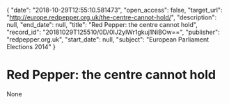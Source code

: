 {
  "date": "2018-10-29T12:55:10.581473", 
  "open_access": false, 
  "target_url": "http://europe.redpepper.org.uk/the-centre-cannot-hold/", 
  "description": null, 
  "end_date": null, 
  "title": "Red Pepper: the centre cannot hold", 
  "record_id": "20181029T125510/0D/0IJ2ylWr1gkuj1NiBOw==", 
  "publisher": "redpepper.org.uk", 
  "start_date": null, 
  "subject": "European Parliament Elections 2014"
}

# Red Pepper: the centre cannot hold

None